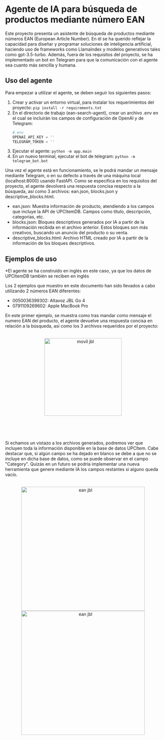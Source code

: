 # Agente de IA para búsqueda de productos mediante número EAN

Este proyecto presenta un asistente de búsqueda de productos mediante números EAN (European Article Number). En él se ha querido reflejar la capacidad para diseñar y programar soluciones de inteligencia artificial, haciendo uso de frameworks como LlamaIndex y modelos generativos tales como gpt-3.5-turbo. Además, fuera de los requisitos del proyecto, se ha implementado un bot en Telegram para que la comunicación con el agente sea cuanto más sencilla y humana.

## Uso del agente

Para empezar a utilizar el agente, se deben seguir los siguientes pasos:
1. Crear y activar un entorno virtual, para instalar los requerimientos del proyecto:
`pip install -r requirements.txt`
2. En el directorio de trabajo (ean-search-agent), crear un archivo .env en el cual se incluirán los campos de configuración de OpenAI y de Telegram:
   ```python
   #.env
   OPENAI_API_KEY = ''
   TELEGRAM_TOKEN = ''
   ```
3. Ejecutar el agente: `python -m app.main`
4. En un nuevo terminal, ejecutar el bot de telegram: `python -m telegram_bot.bot`

Una vez el agente está en funcionamiento, se le podrá mandar un mensaje mediante Telegram, o en su defecto a través de una máquina local (localhost:8000) usando FastAPI. Como se especifica en los requisitos del proyecto, el agente devolverá una respuesta concisa respecto a la búsqueda, así como 3 archivos: ean.json, blocks.json y descriptive_blocks.html.

- ean.json: Muestra información de producto, atendiendo a los campos que incluye la API de UPCItemDB. Campos como título, descripción, categorías, etc.
- blocks.json: Bloques descriptivos generados por IA a partir de la información recibida en el archivo anterior. Estos bloques son más creativos, buscando un anuncio del producto o su venta.
- descriptive_blocks.html: Archivo HTML creado por IA a partir de la información de los bloques descriptivos.


## Ejemplos de uso
*El agente se ha construido en inglés en este caso, ya que los datos de UPCItemDB también se reciben en inglés

Los 2 ejemplos que muestro en este documento han sido llevados a cabo utilizando 2 números EAN diferentes:
- 0050036399302: Altavoz JBL Go 4
- 0791109269602: Apple MacBook Pro

En este primer ejemplo, se muestra como tras mandar como mensaje el numero EAN del producto, el agente devuelve una respuesta concisa en relación a la búsqueda, así como los 3 archivos requeridos por el proyecto:
<br><br>
<div align="center">
  <figure>
     <img src="https://github.com/user-attachments/assets/28c780d1-3f79-4a3c-aab9-26a0ee2765b5" alt="movil jbl" width="250"/>
  </figure>
</div>
<br><br><br>

Si echamos un vistazo a los archivos generados, podremos ver que incluyen toda la información disponible en la base de datos UPCItem. Cabe destacar que, si algún campo se ha dejado en blanco se debe a que no se incluye en dicha base de datos, como se puede observar en el campo "Category". Quizás en un futuro se podría implementar una nueva herramienta que genere mediante IA los campos restantes si alguno queda vacío.
<br><br>
<div align="center">
  <figure>
     <img src="https://github.com/user-attachments/assets/2ba92044-e40f-4440-b81b-c8068126a523" alt="ean jbl" width="400"/>
     <br>
     <img src="https://github.com/user-attachments/assets/ca6ce798-7618-43ac-88ad-681950ddd245" alt="ean jbl" width="400"/>
  </figure>
</div>
<br><br><br>

